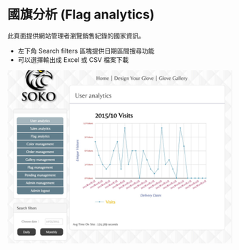 # 國旗分析 (Flag analytics)
此頁面提供網站管理者瀏覽銷售紀錄的國家資訊。
* 左下角 Search filters 區塊提供日期區間搜尋功能
* 可以選擇輸出成 Excel 或 CSV 檔案下載

<img src='./../src/images/visitors_analytics.jpg' />
